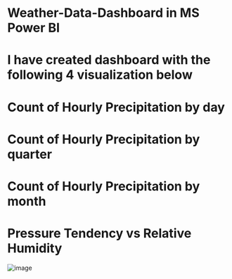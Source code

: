 # Weather-Data-Dashboard in MS Power BI

# I have created dashboard with the following 4 visualization below

# Count of Hourly Precipitation by day

# Count of Hourly Precipitation by quarter

# Count of Hourly Precipitation by month

# Pressure Tendency vs Relative Humidity

![image](https://github.com/faani/Weather-Data-Dashboard/assets/18075830/62456d4e-ee9c-4c27-a352-f80cb8160190)
